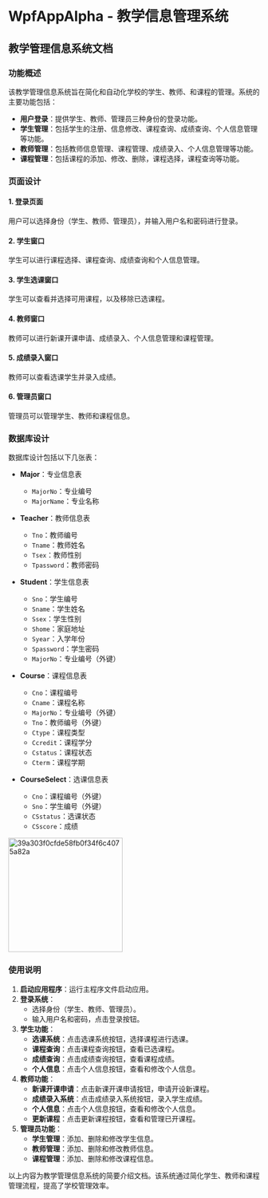 # WpfAppAlpha - 教学信息管理系统

## 教学管理信息系统文档

### 功能概述

该教学管理信息系统旨在简化和自动化学校的学生、教师、和课程的管理。系统的主要功能包括：

- **用户登录**：提供学生、教师、管理员三种身份的登录功能。
- **学生管理**：包括学生的注册、信息修改、课程查询、成绩查询、个人信息管理等功能。
- **教师管理**：包括教师信息管理、课程管理、成绩录入、个人信息管理等功能。
- **课程管理**：包括课程的添加、修改、删除，课程选择，课程查询等功能。

### 页面设计

#### 1. 登录页面

用户可以选择身份（学生、教师、管理员），并输入用户名和密码进行登录。

#### 2. 学生窗口

学生可以进行课程选择、课程查询、成绩查询和个人信息管理。

#### 3. 学生选课窗口

学生可以查看并选择可用课程，以及移除已选课程。

#### 4. 教师窗口

教师可以进行新课开课申请、成绩录入、个人信息管理和课程管理。

#### 5. 成绩录入窗口

教师可以查看选课学生并录入成绩。

#### 6. 管理员窗口

管理员可以管理学生、教师和课程信息。

### 数据库设计

数据库设计包括以下几张表：

- **Major**：专业信息表
    - `MajorNo`：专业编号
    - `MajorName`：专业名称

- **Teacher**：教师信息表
    - `Tno`：教师编号
    - `Tname`：教师姓名
    - `Tsex`：教师性别
    - `Tpassword`：教师密码

- **Student**：学生信息表
    - `Sno`：学生编号
    - `Sname`：学生姓名
    - `Ssex`：学生性别
    - `Shome`：家庭地址
    - `Syear`：入学年份
    - `Spassword`：学生密码
    - `MajorNo`：专业编号（外键）

- **Course**：课程信息表
    - `Cno`：课程编号
    - `Cname`：课程名称
    - `MajorNo`：专业编号（外键）
    - `Tno`：教师编号（外键）
    - `Ctype`：课程类型
    - `Ccredit`：课程学分
    - `Cstatus`：课程状态
    - `Cterm`：课程学期

- **CourseSelect**：选课信息表
    - `Cno`：课程编号（外键）
    - `Sno`：学生编号（外键）
    - `CSstatus`：选课状态
    - `CSscore`：成绩

<img width="229" alt="39a303f0cfde58fb0f34f6c4075a82a" src="https://github.com/user-attachments/assets/6475ec2a-d9e1-4676-9441-6649f6f2e2d6">

### 使用说明

1. **启动应用程序**：运行主程序文件启动应用。
2. **登录系统**：
    - 选择身份（学生、教师、管理员）。
    - 输入用户名和密码，点击登录按钮。
3. **学生功能**：
    - **选课系统**：点击选课系统按钮，选择课程进行选课。
    - **课程查询**：点击课程查询按钮，查看已选课程。
    - **成绩查询**：点击成绩查询按钮，查看课程成绩。
    - **个人信息**：点击个人信息按钮，查看和修改个人信息。
4. **教师功能**：
    - **新课开课申请**：点击新课开课申请按钮，申请开设新课程。
    - **成绩录入系统**：点击成绩录入系统按钮，录入学生成绩。
    - **个人信息**：点击个人信息按钮，查看和修改个人信息。
    - **更新课程**：点击更新课程按钮，查看和管理已开课程。
5. **管理员功能**：
    - **学生管理**：添加、删除和修改学生信息。
    - **教师管理**：添加、删除和修改教师信息。
    - **课程管理**：添加、删除和修改课程信息。

以上内容为教学管理信息系统的简要介绍文档。该系统通过简化学生、教师和课程管理流程，提高了学校管理效率。
